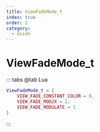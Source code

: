 ```yaml
---
title: ViewFadeMode_t
index: true
order: 2
category:
  - Guide
---
```


# ViewFadeMode_t
::: tabs
@tab Lua
```lua
ViewFadeMode_t = {
    VIEW_FADE_CONSTANT_COLOR = 0,
    VIEW_FADE_MOD2X = 2,
    VIEW_FADE_MODULATE = 1
}
```
:::